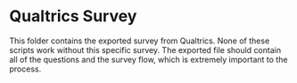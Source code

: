 # Qualtrics Survey

This folder contains the exported survey from Qualtrics. None of these scripts work without this specific survey. The exported file should contain all of the questions and the survey flow, which is extremely important to the process.
